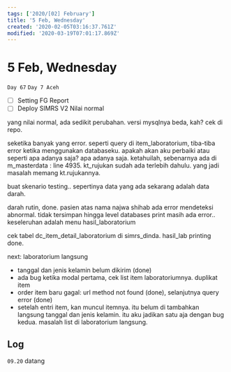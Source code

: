 ```yaml
---
tags: ['2020/[02] February']
title: '5 Feb, Wednesday'
created: '2020-02-05T03:16:37.761Z'
modified: '2020-03-19T07:01:17.869Z'
---
```


# 5 Feb, Wednesday

`Day 67`
`Day 7 Aceh`

- [ ] Setting FG Report
- [ ] Deploy SIMRS V2 Nilai normal

yang nilai normal, ada sedikit perubahan. versi mysqlnya beda, kah? cek di repo.

seketika banyak yang error. seperti query di item_laboratorium, tiba-tiba error ketika menggunakan databaseku. apakah akan aku perbaiki atau seperti apa adanya saja?
apa adanya saja. ketahuilah, sebenarnya ada di m_masterdata : line 4935. kt_rujukan sudah ada terlebih dahulu. yang jadi masalah memang kt.rujukannya.

buat skenario testing..
sepertinya data yang ada sekarang adalah data darah.

darah rutin, done.
pasien atas nama najwa shihab
ada error mendeteksi abnormal. tidak tersimpan hingga level databases
print masih ada error..
keseleruhan adalah menu hasil_laboratorium

cek tabel dc_item_detail_laboratorium di simrs_dinda.
hasil_lab printing done.

next: laboratorium langsung
- tanggal dan jenis kelamin belum dikirim (done)
- ada bug ketika modal pertama, cek list item laboratoriumnya. duplikat item
- order item baru gagal: url method not found (done), selanjutnya query error (done)
- setelah entri item, kan muncul itemnya. itu belum di tambahkan langsung tanggal dan jenis kelamin. itu aku jadikan satu aja dengan bug kedua. masalah list di laboratorium langsung.


## Log
`09.20` datang
